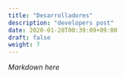 ```yaml
---
title: "Desarrolladores"
description: "developers post"
date: 2020-01-28T00:39:09+09:00
draft: false
weight: 7
---
```


*Markdown here*
